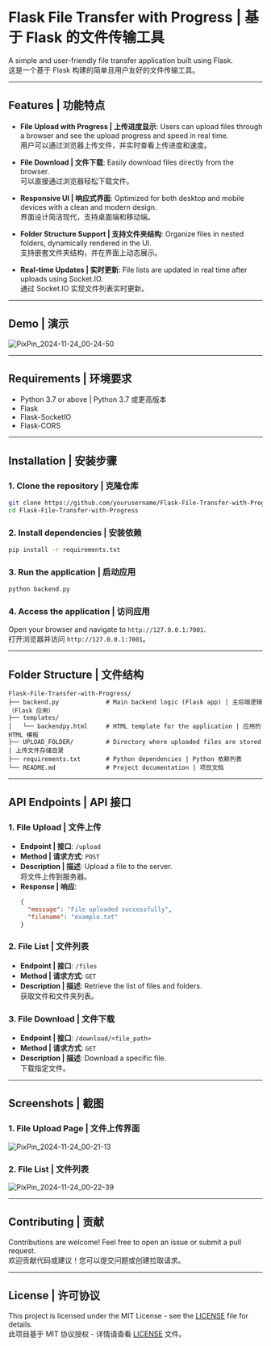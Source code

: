 
# Flask File Transfer with Progress | 基于 Flask 的文件传输工具

A simple and user-friendly file transfer application built using Flask.  
这是一个基于 Flask 构建的简单且用户友好的文件传输工具。

---

## Features | 功能特点

- **File Upload with Progress | 上传进度显示**: 
  Users can upload files through a browser and see the upload progress and speed in real time.  
  用户可以通过浏览器上传文件，并实时查看上传进度和速度。

- **File Download | 文件下载**: 
  Easily download files directly from the browser.  
  可以直接通过浏览器轻松下载文件。

- **Responsive UI | 响应式界面**: 
  Optimized for both desktop and mobile devices with a clean and modern design.  
  界面设计简洁现代，支持桌面端和移动端。

- **Folder Structure Support | 支持文件夹结构**: 
  Organize files in nested folders, dynamically rendered in the UI.  
  支持嵌套文件夹结构，并在界面上动态展示。

- **Real-time Updates | 实时更新**: 
  File lists are updated in real time after uploads using Socket.IO.  
  通过 Socket.IO 实现文件列表实时更新。

---

## Demo | 演示

![PixPin_2024-11-24_00-24-50](https://github.com/user-attachments/assets/b4816b49-24ea-4ff5-8fb4-6a755bb69d3e)


---

## Requirements | 环境要求

- Python 3.7 or above | Python 3.7 或更高版本
- Flask
- Flask-SocketIO
- Flask-CORS

---

## Installation | 安装步骤

### 1. Clone the repository | 克隆仓库
```bash
git clone https://github.com/yourusername/Flask-File-Transfer-with-Progress.git
cd Flask-File-Transfer-with-Progress
```

### 2. Install dependencies | 安装依赖
```bash
pip install -r requirements.txt
```

### 3. Run the application | 启动应用
```bash
python backend.py
```

### 4. Access the application | 访问应用
Open your browser and navigate to `http://127.0.0.1:7001`.  
打开浏览器并访问 `http://127.0.0.1:7001`。

---

## Folder Structure | 文件结构

```
Flask-File-Transfer-with-Progress/
├── backend.py             # Main backend logic (Flask app) | 主后端逻辑（Flask 应用）
├── templates/
│   └── backendpy.html     # HTML template for the application | 应用的 HTML 模板
├── UPLOAD_FOLDER/         # Directory where uploaded files are stored | 上传文件存储目录
├── requirements.txt       # Python dependencies | Python 依赖列表
└── README.md              # Project documentation | 项目文档
```

---

## API Endpoints | API 接口

### 1. File Upload | 文件上传
- **Endpoint | 接口**: `/upload`
- **Method | 请求方式**: `POST`
- **Description | 描述**: Upload a file to the server.  
  将文件上传到服务器。
- **Response | 响应**: 
    ```json
    {
      "message": "File uploaded successfully",
      "filename": "example.txt"
    }
    ```

### 2. File List | 文件列表
- **Endpoint | 接口**: `/files`
- **Method | 请求方式**: `GET`
- **Description | 描述**: Retrieve the list of files and folders.  
  获取文件和文件夹列表。

### 3. File Download | 文件下载
- **Endpoint | 接口**: `/download/<file_path>`
- **Method | 请求方式**: `GET`
- **Description | 描述**: Download a specific file.  
  下载指定文件。

---

## Screenshots | 截图

### 1. File Upload Page | 文件上传界面

![PixPin_2024-11-24_00-21-13](https://github.com/user-attachments/assets/c15377e3-d0f3-4588-b4ea-d5f4051d587d)


### 2. File List | 文件列表

![PixPin_2024-11-24_00-22-39](https://github.com/user-attachments/assets/d5b05a5f-c621-4064-875e-036a3abdabd4)


---

## Contributing | 贡献

Contributions are welcome! Feel free to open an issue or submit a pull request.  
欢迎贡献代码或建议！您可以提交问题或创建拉取请求。

---

## License | 许可协议

This project is licensed under the MIT License - see the [LICENSE](LICENSE) file for details.  
此项目基于 MIT 协议授权 - 详情请查看 [LICENSE](LICENSE) 文件。

